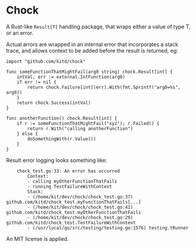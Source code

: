 # Chock

A Rust-like `Result[T]` handling package, that wraps either a value of type T, or an error.

Actual arrors are wrapped in an internal error that incorporates a stack trace, and allows context to be added before the result is returned, eg:

```
import "github.com/kitd/chock"

func someFunctionThatMightFail(arg0 string) chock.Result[int] {
    intVal, err := external.IntFunction(arg0)
    if err != nil {
        return chock.Failure[int](err).With(fmt.Sprintf("arg0=%s", arg0))
    }
    return chock.Success(intVal)
}

func anotherFunction() chock.Result[int] {
    if r := someFunctionThatMightFail("xyz"); r.Failed() {
        return r.With("calling anotherFunction")
    } else {
        doSomethingWith(r.Value())
    }
}
```

Result error logging looks something like:
```
    chock_test.go:33: An error has occurred
        Context:
        - calling myOtherFunctionThatFails
        - running TestFailureWithContext
        Stack:
        - (/home/kit/dev/chock/chock_test.go:37) github.com/kitd/chock_test.myFunctionThatFails[...]
        - (/home/kit/dev/chock/chock_test.go:41) github.com/kitd/chock_test.myOtherFunctionThatFails
        - (/home/kit/dev/chock/chock_test.go:29) github.com/kitd/chock_test.TestFailureWithContext
        - (/usr/local/go/src/testing/testing.go:1576) testing.tRunner
```

An MIT license is applied.